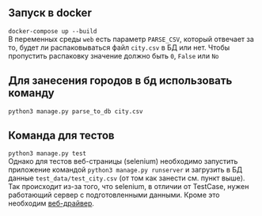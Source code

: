 ## Запуск в docker  
`docker-compose up --build`  
В переменных среды `web` есть параметр `PARSE_CSV`, который отвечает за то, будет ли распаковываться файл `city.csv` в БД или нет. Чтобы пропустить распаковку значение должно быть `0`, `False` или `No`

## Для занесения городов в бд использовать команду  
`python3 manage.py parse_to_db city.csv`

## Команда для тестов  
`python3 manage.py test`  
Однако для тестов веб-страницы (selenium) необходимо запустить приложение командой `python3 manage.py runserver` и загрузить в БД данные `test_data/test_city.csv` (от том как занести см. пункт выше). Так происходит из-за того, что selenium, в отличии от TestCase, нужен работающий сервер с подготовленными данными. Кроме это необходим [веб-драйвер](https://chromedriver.chromium.org/downloads).